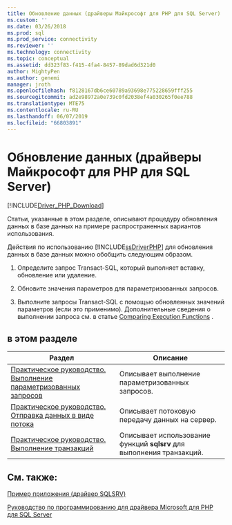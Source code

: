 ```yaml
---
title: Обновление данных (драйверы Майкрософт для PHP для SQL Server) | Документы Майкрософт
ms.custom: ''
ms.date: 03/26/2018
ms.prod: sql
ms.prod_service: connectivity
ms.reviewer: ''
ms.technology: connectivity
ms.topic: conceptual
ms.assetid: dd323f83-f415-4fa4-8457-89dad6d321d0
author: MightyPen
ms.author: genemi
manager: jroth
ms.openlocfilehash: f8128167db6ce60789a93698e775228659fff255
ms.sourcegitcommit: ad2e98972a0e739c0fd2038ef4a030265f0ee788
ms.translationtype: MTE75
ms.contentlocale: ru-RU
ms.lasthandoff: 06/07/2019
ms.locfileid: "66803891"
---
```

# <a name="updating-data-microsoft-drivers-for-php-for-sql-server"></a>Обновление данных (драйверы Майкрософт для PHP для SQL Server)
[!INCLUDE[Driver_PHP_Download](../../includes/driver_php_download.md)]

Статьи, указанные в этом разделе, описывают процедуру обновления данных в базе данных на примере распространенных вариантов использования.  
  
Действия по использованию [!INCLUDE[ssDriverPHP](../../includes/ssdriverphp_md.md)] для обновления данных в базе данных можно обобщить следующим образом.  
  
1.  Определите запрос Transact-SQL, который выполняет вставку, обновление или удаление.  
  
2.  Обновите значения параметров для параметризованных запросов.  
  
3.  Выполните запросы Transact-SQL с помощью обновленных значений параметров (если это применимо). Дополнительные сведения о выполнении запроса см. в статье [Comparing Execution Functions](../../connect/php/comparing-execution-functions.md) .  
  
## <a name="in-this-section"></a>в этом разделе  
  
|Раздел|Описание|  
|---------|---------------|  
|[Практическое руководство. Выполнение параметризованных запросов](../../connect/php/how-to-perform-parameterized-queries.md)|Описывает выполнение параметризованных запросов.|  
|[Практическое руководство. Отправка данных в виде потока](../../connect/php/how-to-send-data-as-a-stream.md)|Описывает потоковую передачу данных на сервер.|  
|[Практическое руководство. Выполнение транзакций](../../connect/php/how-to-perform-transactions.md)|Описывает использование функций **sqlsrv** для выполнения транзакций.|  
  
## <a name="see-also"></a>См. также:  
[Пример приложения (драйвер SQLSRV)](../../connect/php/example-application-sqlsrv-driver.md)

[Руководство по программированию для драйвера Microsoft для PHP для SQL Server](../../connect/php/programming-guide-for-php-sql-driver.md)
  
